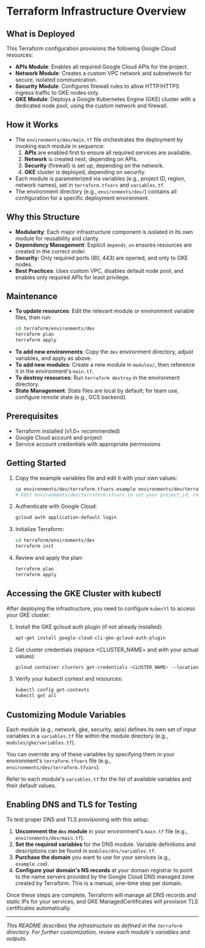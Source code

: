 # Terraform Infrastructure Overview

## What is Deployed

This Terraform configuration provisions the following Google Cloud resources:

- **APIs Module**: Enables all required Google Cloud APIs for the project.
- **Network Module**: Creates a custom VPC network and subnetwork for secure, isolated communication.
- **Security Module**: Configures firewall rules to allow HTTP/HTTPS ingress traffic to GKE nodes only.
- **GKE Module**: Deploys a Google Kubernetes Engine (GKE) cluster with a dedicated node pool, using the custom network and firewall.

## How it Works

- The `environments/dev/main.tf` file orchestrates the deployment by invoking each module in sequence:
  1. **APIs** are enabled first to ensure all required services are available.
  2. **Network** is created next, depending on APIs.
  3. **Security** (firewall) is set up, depending on the network.
  4. **GKE** cluster is deployed, depending on security.
- Each module is parameterized via variables (e.g., project ID, region, network names), set in `terraform.tfvars` and `variables.tf`.
- The environment directory (e.g., `environments/dev/`) contains all configuration for a specific deployment environment.

## Why this Structure

- **Modularity**: Each major infrastructure component is isolated in its own module for reusability and clarity.
- **Dependency Management**: Explicit `depends_on` ensures resources are created in the correct order.
- **Security**: Only required ports (80, 443) are opened, and only to GKE nodes.
- **Best Practices**: Uses custom VPC, disables default node pool, and enables only required APIs for least privilege.

## Maintenance

- **To update resources**: Edit the relevant module or environment variable files, then run:
  ```sh
  cd terraform/environments/dev
  terraform plan
  terraform apply
  ```
- **To add new environments**: Copy the `dev` environment directory, adjust variables, and apply as above.
- **To add new modules**: Create a new module in `modules/`, then reference it in the environment's `main.tf`.
- **To destroy resources**: Run `terraform destroy` in the environment directory.
- **State Management**: State files are local by default; for team use, configure remote state (e.g., GCS backend).

## Prerequisites

- Terraform installed (v1.0+ recommended)
- Google Cloud account and project
- Service account credentials with appropriate permissions

## Getting Started

1. Copy the example variables file and edit it with your own values:
   ```sh
   cp environments/dev/terraform.tfvars.example environments/dev/terraform.tfvars
   # Edit environments/dev/terraform.tfvars to set your project_id, region, and zone
   ```

2. Authenticate with Google Cloud:
   ```sh
   gcloud auth application-default login
   ```
3. Initialize Terraform:
   ```sh
   cd terraform/environments/dev
   terraform init
   ```
4. Review and apply the plan:
   ```sh
   terraform plan
   terraform apply
   ```

## Accessing the GKE Cluster with kubectl

After deploying the infrastructure, you need to configure `kubectl` to access your GKE cluster:

1. Install the GKE gcloud auth plugin (if not already installed):
   ```sh
   apt-get install google-cloud-cli-gke-gcloud-auth-plugin
   ```
2. Get cluster credentials (replace <CLUSTER_NAME> and <LOCATION> with your actual values):
   ```sh
   gcloud container clusters get-credentials <CLUSTER_NAME> --location <LOCATION>
   ```
3. Verify your kubectl context and resources:
   ```sh
   kubectl config get-contexts
   kubectl get all
   ```

## Customizing Module Variables

Each module (e.g., network, gke, security, apis) defines its own set of input variables in a `variables.tf` file within the module directory (e.g., `modules/gke/variables.tf`).

You can override any of these variables by specifying them in your environment's `terraform.tfvars` file (e.g., `environments/dev/terraform.tfvars`).

Refer to each module's `variables.tf` for the list of available variables and their default values.

## Enabling DNS and TLS for Testing

To test proper DNS and TLS provisioning with this setup:

1. **Uncomment the `dns` module** in your environment's `main.tf` file (e.g., `environments/dev/main.tf`).
2. **Set the required variables** for the DNS module. Variable definitions and descriptions can be found in `modules/dns/variables.tf`.
3. **Purchase the domain** you want to use for your services (e.g., `example.com`).
4. **Configure your domain's NS records** at your domain registrar to point to the name servers provided by the Google Cloud DNS managed zone created by Terraform. This is a manual, one-time step per domain.

Once these steps are complete, Terraform will manage all DNS records and static IPs for your services, and GKE ManagedCertificates will provision TLS certificates automatically.

---

_This README describes the infrastructure as defined in the `terraform` directory. For further customization, review each module's variables and outputs._ 